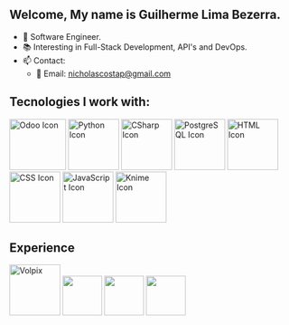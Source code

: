 ## Welcome, My name is Guilherme Lima Bezerra.
- 🏢 Software Engineer.
- 📚 Interesting in Full-Stack Development, API's and DevOps.
- 📫 Contact:
    - 📧 Email: nicholascostap@gmail.com

<link rel="stylesheet" type='text/css' href="https://cdn.jsdelivr.net/gh/devicons/devicon@latest/devicon.min.css"/>

## Tecnologies I work with:
<div name="icons">
    <img height="90rem" width="100rem" alt="Odoo Icon" src="https://upload.wikimedia.org/wikipedia/commons/5/50/Odoo_logo.svg"/>
    <img height="90rem" alt="Python Icon" src="https://cdn.jsdelivr.net/gh/devicons/devicon@latest/icons/python/python-original-wordmark.svg"/>
    <img height="90rem" alt="CSharp Icon" src="https://cdn.jsdelivr.net/gh/devicons/devicon@latest/icons/csharp/csharp-original.svg"/>
    <img height="90rem" alt="PostgreSQL Icon" src="https://cdn.jsdelivr.net/gh/devicons/devicon@latest/icons/postgresql/postgresql-plain-wordmark.svg"/>
    <img height="90rem" alt="HTML Icon" src="https://cdn.jsdelivr.net/gh/devicons/devicon@latest/icons/html5/html5-plain.svg"/>
    <img height="90rem" alt="CSS Icon" src="https://cdn.jsdelivr.net/gh/devicons/devicon@latest/icons/css3/css3-plain-wordmark.svg">
    <img height="90rem" alt="JavaScript Icon" src="https://cdn.jsdelivr.net/gh/devicons/devicon@latest/icons/javascript/javascript-plain.svg">
    <img height="90rem" alt="Knime Icon" src="https://cdn.jsdelivr.net/gh/devicons/devicon@latest/icons/javascript/javascript-plain.svg">

  
</div>

## Experience

<div name="experiences">
    <img height="90rem" alt="Volpix" src="https://cdn.jsdelivr.net/gh/devicons/devicon@latest/icons/javascript/javascript-plain.svg">
    <img height="70rem" src="https://ciel-it.com/web/image/website/1/logo/CIEL%20IT?unique=abd32f5"/>
    <img height="70rem" src="https://www.orrprotection.com/hubfs/Logos/orr_logo_white.svg"/>
    <img height="70rem" src="https://www.impacta.edu.br/themes/wc_agenciar3/images/logo-new.png"/>
</div>
